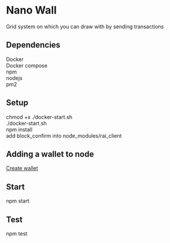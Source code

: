 # Nano Wall
Grid system on which you can draw with by sending transactions
## Dependencies  
Docker  
Docker compose  
npm  
nodejs  
pm2  

  
## Setup  
  
chmod +x ./docker-start.sh  
./docker-start.sh  
npm install  
add block_confirm into node_modules/rai_client  
## Adding a wallet to node
  
[Create wallet](https://github.com/nanocurrency/nano-node/wiki/Docker-node#setting-up-a-wallet-and-adding-accounts)  
  
## Start  
npm start  
  
## Test  
npm test  
